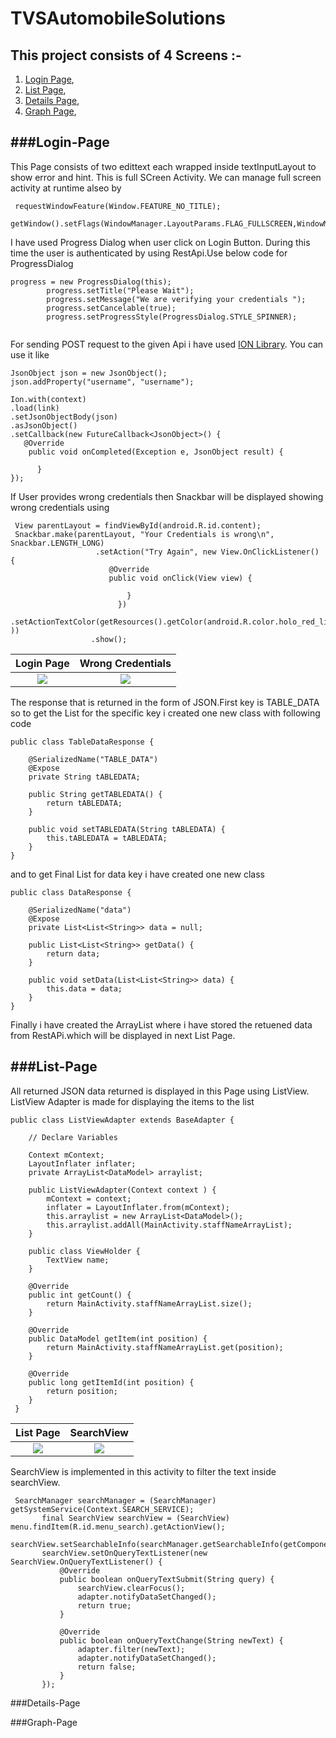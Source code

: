 # TVSAutomobileSolutions

This project consists of 4 Screens :-
--------------------------------------
1. [Login Page](#Login-Page),
2. [List Page](#List-Page),
3. [Details Page](#Details-Page),
4. [Graph Page](#Graph-Page),

###Login-Page
--------------
This Page consists of two edittext each wrapped inside textInputLayout to show error and hint. This is full SCreen Activity. We can manage full screen activity at runtime alseo by
```
 requestWindowFeature(Window.FEATURE_NO_TITLE);
 getWindow().setFlags(WindowManager.LayoutParams.FLAG_FULLSCREEN,WindowManager.LayoutParams.FLAG_FULLSCREEN);

```
I have used Progress Dialog when user click on Login Button. During this time the user is authenticated by using RestApi.Use below code for ProgressDialog
```
progress = new ProgressDialog(this);
        progress.setTitle("Please Wait");
        progress.setMessage("We are verifying your credentials ");
        progress.setCancelable(true);
        progress.setProgressStyle(ProgressDialog.STYLE_SPINNER);
        
```

For sending POST request to the given Api i have used [ION Library](https://github.com/koush/ion). You can use it like
```
JsonObject json = new JsonObject();
json.addProperty("username", "username");

Ion.with(context)
.load(link)
.setJsonObjectBody(json)
.asJsonObject()
.setCallback(new FutureCallback<JsonObject>() {
   @Override
    public void onCompleted(Exception e, JsonObject result) {
       
      }
});

```
If User provides wrong credentials then Snackbar will be displayed showing wrong credentials using
```
 View parentLayout = findViewById(android.R.id.content);
 Snackbar.make(parentLayout, "Your Credentials is wrong\n", Snackbar.LENGTH_LONG)
                   .setAction("Try Again", new View.OnClickListener() {
                      @Override
                      public void onClick(View view) {

                          }
                        })
                      .setActionTextColor(getResources().getColor(android.R.color.holo_red_light ))
                  .show();
```
Login Page                                       |  Wrong Credentials
:-----------------------------------------------:|:-----------------------------------------:
![](https://github.com/ItsMeVikash/TVSAutomobileSolutions/blob/master/Screenshots/login.png?raw=true)                         |  ![](https://github.com/ItsMeVikash/TVSAutomobileSolutions/blob/master/Screenshots/login1.png?raw=true)

The response that is returned in the form of JSON.First key is TABLE_DATA so to get the List for the specific key i created one new class with following code

```
public class TableDataResponse {

    @SerializedName("TABLE_DATA")
    @Expose
    private String tABLEDATA;

    public String getTABLEDATA() {
        return tABLEDATA;
    }

    public void setTABLEDATA(String tABLEDATA) {
        this.tABLEDATA = tABLEDATA;
    }
}
```
and to get Final List for data key i have created one new class
```
public class DataResponse {

    @SerializedName("data")
    @Expose
    private List<List<String>> data = null;

    public List<List<String>> getData() {
        return data;
    }

    public void setData(List<List<String>> data) {
        this.data = data;
    }
}
```
Finally i have created the ArrayList<GenericType> where i have stored the retuened data from RestAPi.which will be displayed in next List Page.
 
###List-Page
-------------
All returned JSON data returned is displayed in this Page using ListView. ListView Adapter is made for displaying the items to the list
```
public class ListViewAdapter extends BaseAdapter {

    // Declare Variables

    Context mContext;
    LayoutInflater inflater;
    private ArrayList<DataModel> arraylist;

    public ListViewAdapter(Context context ) {
        mContext = context;
        inflater = LayoutInflater.from(mContext);
        this.arraylist = new ArrayList<DataModel>();
        this.arraylist.addAll(MainActivity.staffNameArrayList);
    }

    public class ViewHolder {
        TextView name;
    }

    @Override
    public int getCount() {
        return MainActivity.staffNameArrayList.size();
    }

    @Override
    public DataModel getItem(int position) {
        return MainActivity.staffNameArrayList.get(position);
    }

    @Override
    public long getItemId(int position) {
        return position;
    }
 }
 ```
 List Page                                       |  SearchView
:-----------------------------------------------:|:-----------------------------------------:
![](https://github.com/ItsMeVikash/TVSAutomobileSolutions/blob/master/Screenshots/list.png?raw=true)                         |  ![](https://github.com/ItsMeVikash/TVSAutomobileSolutions/blob/master/Screenshots/list2.png?raw=true)

 SearchView is implemented in this activity to filter the text inside searchView.
 ```
  SearchManager searchManager = (SearchManager) getSystemService(Context.SEARCH_SERVICE);
        final SearchView searchView = (SearchView) menu.findItem(R.id.menu_search).getActionView();
        searchView.setSearchableInfo(searchManager.getSearchableInfo(getComponentName()));
        searchView.setOnQueryTextListener(new SearchView.OnQueryTextListener() {
            @Override
            public boolean onQueryTextSubmit(String query) {
                searchView.clearFocus();
                adapter.notifyDataSetChanged();
                return true;
            }

            @Override
            public boolean onQueryTextChange(String newText) {
                adapter.filter(newText);
                adapter.notifyDataSetChanged();
                return false;
            }
        });
 ```

###Details-Page

###Graph-Page

